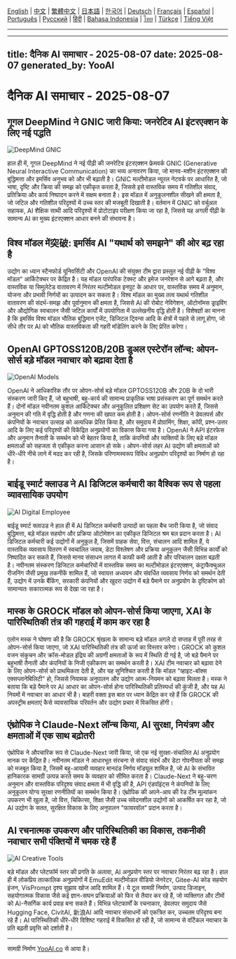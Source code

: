 [English](./en.md) | [中文](./zh.md) | [繁體中文](./zh-TW.md) | [日本語](./ja.md) | [한국어](./ko.md) | [Deutsch](./de.md) | [Français](./fr.md) | [Español](./es.md) | [Português](./pt.md) | [Русский](./ru.md) | [हिंदी](./hi.md) | [Bahasa Indonesia](./id.md) | [ไทย](./th.md) | [Türkçe](./tr.md) | [Tiếng Việt](./vi.md)

---

---
title: दैनिक AI समाचार - 2025-08-07
date: 2025-08-07
generated_by: YooAI
---


# दैनिक AI समाचार - 2025-08-07

## गूगल DeepMind ने GNIC जारी किया: जनरेटिव AI इंटरएक्शन के लिए नई पद्धति

![DeepMind GNIC](https://images.unsplash.com/photo-1519389950473-47ba0277781c?fit=crop&w=800&q=80)

हाल ही में, गूगल DeepMind ने नई पीढ़ी की जनरेटिव इंटरएक्शन फ्रेमवर्क GNIC (Generative Neural Interactive Communication) का भव्य अनावरण किया, जो मानव-मशीन इंटरएक्शन की बुद्धिमत्ता और इमर्सिव अनुभव को और भी बढ़ाती है। GNIC मल्टीमोडल न्यूरल नेटवर्क पर आधारित है, जो भाषा, दृष्टि और क्रिया की समझ को एकीकृत करता है, जिससे इसे वास्तविक समय में गतिशील संवाद, प्रतिक्रिया और कार्य निष्पादन करने में सक्षम बनाता है। इस मॉडल में अनुकूलनशील सीखने की क्षमता है, जो जटिल और गतिशील परिदृश्यों में उच्च स्तर की मजबूती दिखाती है। वर्तमान में GNIC को वर्चुअल सहायक, AI शैक्षिक साथी आदि परिदृश्यों में प्रोटोटाइप परीक्षण किया जा रहा है, जिससे यह अगली पीढ़ी के सामान्य AI का मुख्य इंटरएक्शन आधार बनने की संभावना है।

## विश्व मॉडल में突破: इमर्सिव AI "यथार्थ को समझने" की ओर बढ़ रहा है

उद्योग का ध्यान स्टैनफोर्ड यूनिवर्सिटी और OpenAI की संयुक्त टीम द्वारा प्रस्तुत नई पीढ़ी के "विश्व मॉडल" आर्किटेक्चर पर केंद्रित है। यह मॉडल पारंपरिक टेक्स्ट और इमेज जनरेशन से आगे बढ़ता है, और वास्तविक या सिमुलेटेड वातावरण में निरंतर मल्टीमोडल इनपुट के आधार पर, वास्तविक समय में अनुमान, योजना और प्रभावी निर्णयों का उत्पादन कर सकता है। विश्व मॉडल का मुख्य तत्व यथार्थ गतिशील वातावरण की संदर्भ-समझ और पूर्वानुमान की क्षमता है, जिससे AI की रोबोट नेविगेशन, ऑटोनॉमस ड्राइविंग और औद्योगिक स्वचालन जैसी जटिल कार्यों में उपयोगिता में उल्लेखनीय वृद्धि होती है। विशेषज्ञों का मानना है कि इमर्सिव विश्व मॉडल भौतिक बुद्धिमान एजेंट, डिजिटल ट्विन्स आदि के क्षेत्रों में पहले से लागू होगा, जो सीधे तौर पर AI को भौतिक वास्तविकता की गहरी मॉडेलिंग करने के लिए प्रेरित करेगा।

## OpenAI GPTOSS120B/20B डुअल एस्टेरॉन लॉन्च: ओपन-सोर्स बड़े मॉडल नवाचार को बढ़ावा देता है

![OpenAI Models](https://images.unsplash.com/photo-1515378791036-0648a3ef77b2?auto=format&fit=crop&w=800&q=80)

OpenAI ने आधिकारिक तौर पर ओपन-सोर्स बड़े मॉडल GPTOSS120B और 20B के दो भारी संस्करण जारी किए हैं, जो बहुभाषी, बहु-कार्य की सामान्य प्राकृतिक भाषा प्रसंस्करण का पूर्ण समर्थन करते हैं। दोनों मॉडल नवीनतम कुशल आर्किटेक्चर और अनुकूलित प्रशिक्षण सेट का उपयोग करते हैं, जिससे अनुमान की गति में वृद्धि होती है और गणना की खपत कम होती है। ओपन-सोर्स रणनीति ने डेवलपर्स और कंपनियों के नवाचार उत्साह को अत्यधिक प्रेरित किया है, और समुदाय में प्रोग्रामिंग, शिक्षा, कॉपी, प्रश्न-उत्तर आदि के लिए कई परिदृश्यों की विकेंद्रित अनुप्रयोगों का विकास किया गया है। OpenAI ने API इंटरफेस और अनुमान तैनाती के समर्थन को भी बेहतर किया है, ताकि कंपनियों और व्यक्तियों के लिए बड़े मॉडल क्षमताओं को सहजता से एकीकृत करना आसान हो सके। ओपन-सोर्स लहर AI उद्योग की क्षमताओं को धीरे-धीरे नीचे लाने में मदद कर रही है, जिसके परिणामस्वरूप विविध अनुप्रयोग परिदृश्यों का निर्माण हो रहा है।

## बाईडू स्मार्ट क्लाउड ने AI डिजिटल कर्मचारी का वैश्विक रूप से पहला व्यावसायिक उपयोग

![AI Digital Employee](https://images.unsplash.com/photo-1464983953574-0892a716854b?auto=format&fit=crop&w=800&q=80)

बाईडू स्मार्ट क्लाउड ने हाल ही में AI डिजिटल कर्मचारी उत्पादों का पहला बैच जारी किया है, जो संवाद बुद्धिमत्ता, बड़े मॉडल सहयोग और प्रक्रिया ऑटोमेशन का एकीकृत डिजिटल श्रम बल प्रदान करता है। AI डिजिटल कर्मचारी कई उद्योगों में अनुकूल है, जिसमें ग्राहक सेवा, वित्त, संचालन आदि शामिल हैं, ये वास्तविक व्यवसाय वितरण में स्वचालित जवाब, डेटा विश्लेषण और प्रक्रिया अनुकूलन जैसी विभिन्न कार्यों को निष्पादित कर सकते हैं, जिससे मानव संसाधन लागत में काफी कमी आती है और परिचालन दक्षता बढ़ती है। नवीनतम संस्करण डिजिटल कर्मचारियों में वास्तविक समय का मल्टीमोडल इंटरएक्शन, कंट्राफैक्चुअल रीजनिंग जैसी प्रमुख तकनीकें शामिल हैं, जो स्वायत्त अध्ययन और संवर्धित व्यवसाय निर्णय को समर्थन देती हैं, उद्योग में उनके बैंकिंग, सरकारी कंपनियों और खुदरा उद्योग में बड़े पैमाने पर अनुप्रयोग के दृष्टिकोण को सामान्यतः सकारात्मक रूप से देखा जा रहा है।

## मास्क के GROCK मॉडल को ओपन-सोर्स किया जाएगा, XAI के पारिस्थितिकी तंत्र की गहराई में काम कर रहा है

एलोन मस्क ने घोषणा की है कि GROCK श्रृंखला के सामान्य बड़े मॉडल अगले दो सप्ताह में पूरी तरह से ओपन-सोर्स किया जाएगा, जो XAI पारिस्थितिकी तंत्र की ऊर्जा का विस्तार करेगा। GROCK को कुशल वजन संकुचन और क्रॉस-मोडल इंद्रिय की अग्रणी क्षमताओं के रूप में स्थिति दी गई है, जो बड़े पैमाने पर बहुभाषी तैनाती और कंपनियों के निजी एकीकरण का समर्थन करती है। XAI टीम नवाचार को बढ़ावा देने के लिए ओपन-सोर्स को प्राथमिकता देती है, और यह सुनिश्चित करती है कि मॉडल "व्हाइट-बॉक्स एक्सप्लानेबिलिटी" हो, जिससे नियामक अनुपालन और उद्योग आत्म-नियमन को बढ़ावा मिलता है। मस्क ने बताया कि बड़े पैमाने पर AI आधार का ओपन-सोर्स होना पारिस्थितिकी प्रतिस्पर्धा की कुंजी है, और यह AI नियमों में नवाचार का आधार भी है। बाहरी वक्ता इस बात पर ध्यान केंद्रित कर रहे हैं कि GROCK की अपस्ट्रीम क्षमताएं कैसे व्यावसायिक परिवर्तन और उद्योग प्रचार में विकसित होंगी।

## एंथ्रोपिक ने Claude-Next लॉन्च किया, AI सुरक्षा, नियंत्रण और क्षमताओं में एक साथ बढ़ोतरी

एंथ्रोपिक ने औपचारिक रूप से Claude-Next जारी किया, जो एक नई सुरक्षा-संचालित AI अनुप्रयोग मानक पर केंद्रित है। नवीनतम मॉडल ने आधारभूत संरचना से संवाद संदर्भ और डेटा गोपनीयता की समझ को मजबूत किया है, जिसमें बहु-आयामी व्यवहार मानदंड निर्णय मॉड्यूल शामिल है, जो AI के संभावित हानिकारक सामग्री उत्पन्न करते समय के व्यवहार को सीमित करता है। Claude-Next ने बहु-चरण अनुमान और वास्तविक परिदृश्य संवाद क्षमता में भी वृद्धि की है, API एंडपॉइंट्स ने कंपनियों के लिए अनुकूलन योग्य सुरक्षा रणनीतियों का समर्थन किया है। एंथ्रोपिक की अपने-आप की रेड टीम मूल्यांकन उपकरण भी खुला है, जो वित्त, चिकित्सा, शिक्षा जैसी उच्च संवेदनशील उद्योगों को आकर्षित कर रहा है, जो AI उद्योग के सतत, सुरक्षित विकास के लिए अनुपालन "फायरवॉल" प्रदान करता है।

## AI रचनात्मक उपकरण और पारिस्थितिकी का विकास, तकनीकी नवाचार सभी पंक्तियों में चमक रहे हैं

![AI Creative Tools](https://images.unsplash.com/photo-1482062364825-616fd23b8fc1?auto=format&fit=crop&w=800&q=80)

बड़े मॉडल और प्लेटफॉर्म स्तर की प्रगति के अलावा, AI अनुप्रयोग स्तर पर नवाचार निरंतर बढ़ रहा है। हाल ही में लोकप्रिय तात्कालिक अनुप्रयोगों में EmuEdit मल्टीमोडल वीडियो जेनरेटर, Gitee-AI कोड सहयोग इंजन, VisPrompt दृश्य सुझाव खोज आदि शामिल हैं। ये टूल सामग्री निर्माण, उत्पाद डिजाइन, सहयोगात्मक विकास जैसे कई ज्ञान-सघन प्रक्रियाओं को फिर से तैयार कर रहे हैं, जो व्यक्तिगत और टीमों को AI-नैसर्गिक कार्य प्रवाह बना सकते हैं। विभिन्न प्लेटफार्मों के रचनाकार, डेवलपर समुदाय जैसे Hugging Face, CivitAI, 新浪AI आदि नवाचार संसाधनों को एकत्रित कर, उच्चतम परिदृश्य बना रहे हैं। AI पारिस्थितिकी धीरे-धीरे विशिष्ट गहराई में विकसित हो रही है, जो सामान्य से वर्टिकल नवाचार के प्रति बढ़ती प्रवृत्ति को दर्शाती है।

---

सामग्री निर्माण [YooAI.co](https://yooai.co/) से आया है।